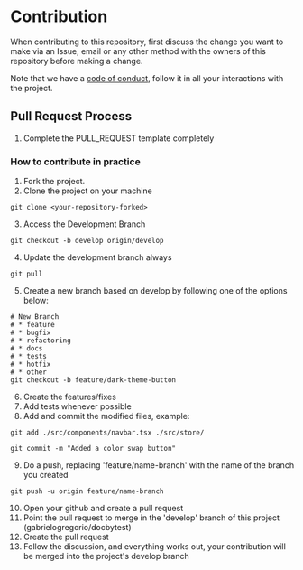 # Contribution

When contributing to this repository, first discuss the change you want to make via an Issue,
email or any other method with the owners of this repository before making a change.

Note that we have a [code of conduct](CODE-OF-CONDUCT.md), follow it in all your interactions with the project.

## Pull Request Process

1.  Complete the PULL_REQUEST template completely

### How to contribute in practice

1.  Fork the project.
2.  Clone the project on your machine

```shell
git clone <your-repository-forked>
```

3.  Access the Development Branch

```shell
git checkout -b develop origin/develop
```

4.  Update the development branch always

```shell
git pull
```

5.  Create a new branch based on develop by following one of the options below:

```shell
# New Branch
# * feature
# * bugfix
# * refactoring
# * docs
# * tests
# * hotfix
# * other
git checkout -b feature/dark-theme-button
```

6.  Create the features/fixes
7. Add tests whenever possible
8.  Add and commit the modified files, example:

```shell
git add ./src/components/navbar.tsx ./src/store/

git commit -m "Added a color swap button"
```

9.  Do a push, replacing 'feature/name-branch' with the name of the branch you created

```shell
git push -u origin feature/name-branch
```

10. Open your github and create a pull request
11. Point the pull request to merge in the 'develop' branch of this project (gabrielogregorio/docbytest)
12. Create the pull request
13. Follow the discussion, and everything works out, your contribution will be merged into the project's develop branch
